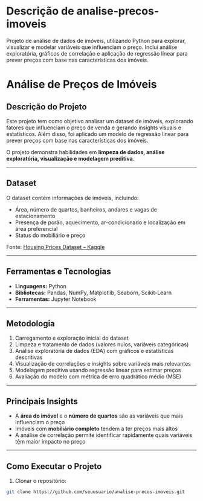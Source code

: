 # Descrição de analise-precos-imoveis
Projeto de análise de dados de imóveis, utilizando Python para explorar, visualizar e modelar variáveis que influenciam o preço. Inclui análise exploratória, gráficos de correlação e aplicação de regressão linear para prever preços com base nas características dos imóveis.

# Análise de Preços de Imóveis

## Descrição do Projeto
Este projeto tem como objetivo analisar um dataset de imóveis, explorando fatores que influenciam o preço de venda e gerando insights visuais e estatísticos. Além disso, foi aplicado um modelo de regressão linear para prever preços com base nas características dos imóveis.

O projeto demonstra habilidades em **limpeza de dados, análise exploratória, visualização e modelagem preditiva**.

---

## Dataset
O dataset contém informações de imóveis, incluindo:
- Área, número de quartos, banheiros, andares e vagas de estacionamento
- Presença de porão, aquecimento, ar-condicionado e localização em área preferencial
- Status do mobiliário e preço

Fonte: [Housing Prices Dataset – Kaggle](https://www.kaggle.com/datasets/yasserh/housing-prices-dataset)

---

## Ferramentas e Tecnologias
- **Linguagens:** Python
- **Bibliotecas:** Pandas, NumPy, Matplotlib, Seaborn, Scikit-Learn
- **Ferramentas:** Jupyter Notebook

---

## Metodologia
1. Carregamento e exploração inicial do dataset  
2. Limpeza e tratamento de dados (valores nulos, variáveis categóricas)  
3. Análise exploratória de dados (EDA) com gráficos e estatísticas descritivas  
4. Visualização de correlações e insights sobre variáveis mais relevantes  
5. Modelagem preditiva usando regressão linear para estimar preços  
6. Avaliação do modelo com métrica de erro quadrático médio (MSE)  

---

## Principais Insights
- A **área do imóvel** e o **número de quartos** são as variáveis que mais influenciam o preço  
- Imóveis com **mobiliário completo** tendem a ter preços mais altos  
- A análise de correlação permite identificar rapidamente quais variáveis têm maior impacto no preço  

---

## Como Executar o Projeto
1. Clonar o repositório:  
```bash
git clone https://github.com/seuusuario/analise-precos-imoveis.git
